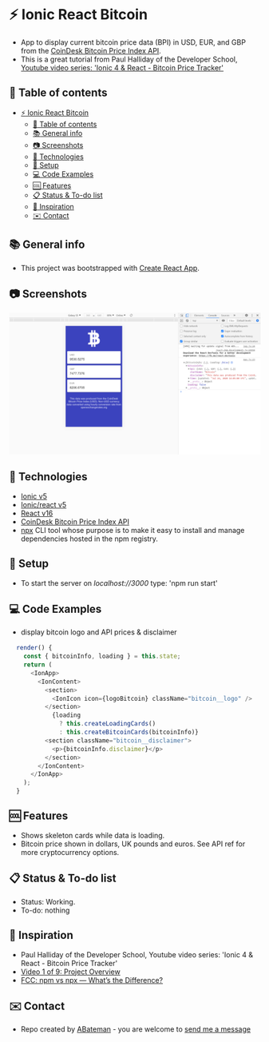 # :zap: Ionic React Bitcoin

* App to display current bitcoin price data (BPI) in USD, EUR, and GBP from the [CoinDesk Bitcoin Price Index API](https://www.coindesk.com/api).
* This is a great tutorial from Paul Halliday of the Developer School, [Youtube video series: 'Ionic 4 & React - Bitcoin Price Tracker'](https://www.youtube.com/watch?v=sPvL3OlnmI8&list=PLtKjv92L0ihBWO6NtZhXEsR9NXf7Uf_ki&index=1)

## :page_facing_up: Table of contents

* [:zap: Ionic React Bitcoin](#zap-ionic-react-bitcoin)
  * [:page_facing_up: Table of contents](#page_facing_up-table-of-contents)
  * [:books: General info](#books-general-info)
  * [:camera: Screenshots](#camera-screenshots)
  * [:signal_strength: Technologies](#signal_strength-technologies)
  * [:floppy_disk: Setup](#floppy_disk-setup)
  * [:computer: Code Examples](#computer-code-examples)
  * [:cool: Features](#cool-features)
  * [:clipboard: Status & To-do list](#clipboard-status--to-do-list)
  * [:clap: Inspiration](#clap-inspiration)
  * [:envelope: Contact](#envelope-contact)

## :books: General info

* This project was bootstrapped with [Create React App](https://github.com/facebook/create-react-app).

## :camera: Screenshots

![screenshot](./img/bitcoin-display.png)

## :signal_strength: Technologies

* [Ionic v5](https://ionicframework.com/)
* [Ionic/react v5](https://ionicframework.com/)
* [React v16](https://reactjs.org/)
* [CoinDesk Bitcoin Price Index API](https://www.coindesk.com/api)
* [npx](https://www.npmjs.com/package/npx) CLI tool whose purpose is to make it easy to install and manage dependencies hosted in the npm registry.

## :floppy_disk: Setup

* To start the server on _localhost://3000_ type: 'npm run start'

## :computer: Code Examples

* display bitcoin logo and API prices & disclaimer

```javascript
  render() {
    const { bitcoinInfo, loading } = this.state;
    return (
      <IonApp>
        <IonContent>
          <section>
            <IonIcon icon={logoBitcoin} className="bitcoin__logo" />
          </section>
            {loading
              ? this.createLoadingCards()
              : this.createBitcoinCards(bitcoinInfo)}
          <section className="bitcoin__disclaimer">
            <p>{bitcoinInfo.disclaimer}</p>
          </section>
        </IonContent>
      </IonApp>
    );
  }
```

## :cool: Features

* Shows skeleton cards while data is loading.
* Bitcoin price shown in dollars, UK pounds and euros. See API ref for more cryptocurrency options.

## :clipboard: Status & To-do list

* Status: Working.
* To-do: nothing

## :clap: Inspiration

* Paul Halliday of the Developer School, Youtube video series: 'Ionic 4 & React - Bitcoin Price Tracker'
* [Video 1 of 9: Project Overview](https://www.youtube.com/watch?v=sPvL3OlnmI8&list=PLtKjv92L0ihBWO6NtZhXEsR9NXf7Uf_ki&index=1)
* [FCC: npm vs npx — What’s the Difference?](https://www.freecodecamp.org/news/npm-vs-npx-whats-the-difference/)

## :envelope: Contact

* Repo created by [ABateman](https://www.andrewbateman.org) - you are welcome to [send me a message](https://andrewbateman.org/contact)
